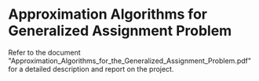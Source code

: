 # Approximation Algorithms for Generalized Assignment Problem
 
Refer to the document "Approximation_Algorithms_for_the_Generalized_Assignment_Problem.pdf" for a detailed description and report on the project.
